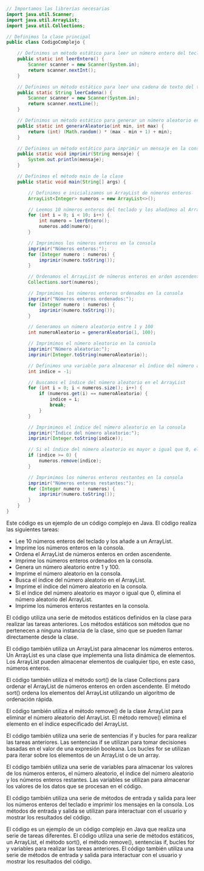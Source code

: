 ```java
// Importamos las librerías necesarias
import java.util.Scanner;
import java.util.ArrayList;
import java.util.Collections;

// Definimos la clase principal
public class CodigoComplejo {

    // Definimos un método estático para leer un número entero del teclado
    public static int leerEntero() {
        Scanner scanner = new Scanner(System.in);
        return scanner.nextInt();
    }

    // Definimos un método estático para leer una cadena de texto del teclado
    public static String leerCadena() {
        Scanner scanner = new Scanner(System.in);
        return scanner.nextLine();
    }

    // Definimos un método estático para generar un número aleatorio entre dos valores
    public static int generarAleatorio(int min, int max) {
        return (int) (Math.random() * (max - min + 1) + min);
    }

    // Definimos un método estático para imprimir un mensaje en la consola
    public static void imprimir(String mensaje) {
        System.out.println(mensaje);
    }

    // Definimos el método main de la clase
    public static void main(String[] args) {

        // Definimos e inicializamos un ArrayList de números enteros
        ArrayList<Integer> numeros = new ArrayList<>();

        // Leemos 10 números enteros del teclado y los añadimos al ArrayList
        for (int i = 0; i < 10; i++) {
            int numero = leerEntero();
            numeros.add(numero);
        }

        // Imprimimos los números enteros en la consola
        imprimir("Números enteros:");
        for (Integer numero : numeros) {
            imprimir(numero.toString());
        }

        // Ordenamos el ArrayList de números enteros en orden ascendente
        Collections.sort(numeros);

        // Imprimimos los números enteros ordenados en la consola
        imprimir("Números enteros ordenados:");
        for (Integer numero : numeros) {
            imprimir(numero.toString());
        }

        // Generamos un número aleatorio entre 1 y 100
        int numeroAleatorio = generarAleatorio(1, 100);

        // Imprimimos el número aleatorio en la consola
        imprimir("Número aleatorio:");
        imprimir(Integer.toString(numeroAleatorio));

        // Definimos una variable para almacenar el índice del número aleatorio en el ArrayList
        int indice = -1;

        // Buscamos el índice del número aleatorio en el ArrayList
        for (int i = 0; i < numeros.size(); i++) {
            if (numeros.get(i) == numeroAleatorio) {
                indice = i;
                break;
            }
        }

        // Imprimimos el índice del número aleatorio en la consola
        imprimir("Índice del número aleatorio:");
        imprimir(Integer.toString(indice));

        // Si el índice del número aleatorio es mayor o igual que 0, eliminamos el número aleatorio del ArrayList
        if (indice >= 0) {
            numeros.remove(indice);
        }

        // Imprimimos los números enteros restantes en la consola
        imprimir("Números enteros restantes:");
        for (Integer numero : numeros) {
            imprimir(numero.toString());
        }
    }
}
```

Este código es un ejemplo de un código complejo en Java. El código realiza las siguientes tareas:

* Lee 10 números enteros del teclado y los añade a un ArrayList.
* Imprime los números enteros en la consola.
* Ordena el ArrayList de números enteros en orden ascendente.
* Imprime los números enteros ordenados en la consola.
* Genera un número aleatorio entre 1 y 100.
* Imprime el número aleatorio en la consola.
* Busca el índice del número aleatorio en el ArrayList.
* Imprime el índice del número aleatorio en la consola.
* Si el índice del número aleatorio es mayor o igual que 0, elimina el número aleatorio del ArrayList.
* Imprime los números enteros restantes en la consola.

El código utiliza una serie de métodos estáticos definidos en la clase para realizar las tareas anteriores. Los métodos estáticos son métodos que no pertenecen a ninguna instancia de la clase, sino que se pueden llamar directamente desde la clase.

El código también utiliza un ArrayList para almacenar los números enteros. Un ArrayList es una clase que implementa una lista dinámica de elementos. Los ArrayList pueden almacenar elementos de cualquier tipo, en este caso, números enteros.

El código también utiliza el método sort() de la clase Collections para ordenar el ArrayList de números enteros en orden ascendente. El método sort() ordena los elementos del ArrayList utilizando un algoritmo de ordenación rápida.

El código también utiliza el método remove() de la clase ArrayList para eliminar el número aleatorio del ArrayList. El método remove() elimina el elemento en el índice especificado del ArrayList.

El código también utiliza una serie de sentencias if y bucles for para realizar las tareas anteriores. Las sentencias if se utilizan para tomar decisiones basadas en el valor de una expresión booleana. Los bucles for se utilizan para iterar sobre los elementos de un ArrayList o de un array.

El código también utiliza una serie de variables para almacenar los valores de los números enteros, el número aleatorio, el índice del número aleatorio y los números enteros restantes. Las variables se utilizan para almacenar los valores de los datos que se procesan en el código.

El código también utiliza una serie de métodos de entrada y salida para leer los números enteros del teclado e imprimir los mensajes en la consola. Los métodos de entrada y salida se utilizan para interactuar con el usuario y mostrar los resultados del código.

El código es un ejemplo de un código complejo en Java que realiza una serie de tareas diferentes. El código utiliza una serie de métodos estáticos, un ArrayList, el método sort(), el método remove(), sentencias if, bucles for y variables para realizar las tareas anteriores. El código también utiliza una serie de métodos de entrada y salida para interactuar con el usuario y mostrar los resultados del código.